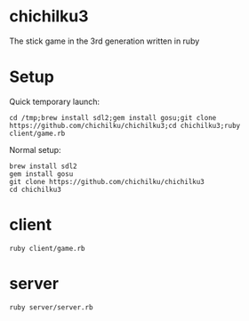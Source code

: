 # chichilku3
The stick game in the 3rd generation written in ruby

# Setup

Quick temporary launch:
```
cd /tmp;brew install sdl2;gem install gosu;git clone https://github.com/chichilku/chichilku3;cd chichilku3;ruby client/game.rb
```

Normal setup:
```
brew install sdl2
gem install gosu
git clone https://github.com/chichilku/chichilku3
cd chichilku3
```

# client

``ruby client/game.rb``

# server

``ruby server/server.rb``
